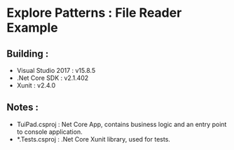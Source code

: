 
# Explore Patterns : File Reader Example

## Building :

-  Visual Studio 2017 : v15.8.5
- .Net Core SDK : v2.1.402
-  Xunit : v2.4.0


## Notes :

- TuiPad.csproj : Net Core App, contains business logic and an entry point to console application.
- *.Tests.csproj : .Net Core Xunit library, used for tests.

